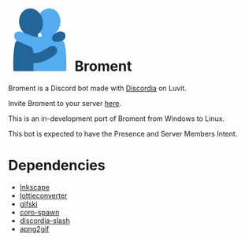 # <img src="https://raw.githubusercontent.com/CoolingTool/Broment/main/misc/broment.png" width="128"> Broment

Broment is a Discord bot made with [Discordia](https://github.com/SinisterRectus/Discordia/) on Luvit.

Invite Broment to your server [here](https://discord.com/api/oauth2/authorize?client_id=745478766775762955&permissions=2147483639&scope=applications.commands%20bot).

This is an in-development port of Broment from Windows to Linux.

This bot is expected to have the Presence and Server Members Intent.

# Dependencies

- [Inkscape](https://inkscape.org/)
- [lottieconverter](https://github.com/sot-tech/LottieConverter)
- [gifski](https://gif.ski/)
- [coro-spawn](https://luvit.io/lit.html#coro-spawn)
- [discordia-slash](https://github.com/GitSparTV/discordia-slash)
- [apng2gif](http://apng2gif.sourceforge.net/)